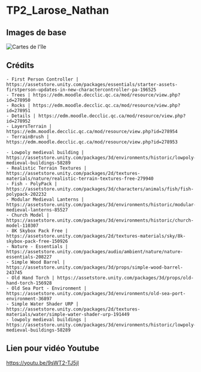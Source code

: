 # TP2_Larose_Nathan
## Images de base

![Cartes de l'île](../TP2_Larose_Nathan/Assets/carte.png)


## Crédits
    - First Person Controller | https://assetstore.unity.com/packages/essentials/starter-assets-firstperson-updates-in-new-charactercontroller-pa-196525
    - Trees | https://edm.moodle.decclic.qc.ca/mod/resource/view.php?id=278950
    - Rocks | https://edm.moodle.decclic.qc.ca/mod/resource/view.php?id=278951
    - Details | https://edm.moodle.decclic.qc.ca/mod/resource/view.php?id=278952
    - LayersTerrain | https://edm.moodle.decclic.qc.ca/mod/resource/view.php?id=278954
    - TerrainBrush | https://edm.moodle.decclic.qc.ca/mod/resource/view.php?id=278953

    - Lowpoly medieval building | https://assetstore.unity.com/packages/3d/environments/historic/lowpoly-medieval-buildings-58289
    - Realistic Terrain Textures | https://assetstore.unity.com/packages/2d/textures-materials/nature/realistic-terrain-textures-free-279940
    - Fish - PolyPack | https://assetstore.unity.com/packages/3d/characters/animals/fish/fish-polypack-202232
    - Modular Medieval Lanterns | https://assetstore.unity.com/packages/3d/environments/historic/modular-medieval-lanterns-85527
    - Church Model | https://assetstore.unity.com/packages/3d/environments/historic/church-model-110307
    - 8K Skybox Pack Free | https://assetstore.unity.com/packages/2d/textures-materials/sky/8k-skybox-pack-free-150926
    - Nature - Essentials | https://assetstore.unity.com/packages/audio/ambient/nature/nature-essentials-208227
    - Simple Wood Barrel | https://assetstore.unity.com/packages/3d/props/simple-wood-barrel-243745
    - Old Hand Torch | https://assetstore.unity.com/packages/3d/props/old-hand-torch-156928
    - Old Sea Port - Environment | https://assetstore.unity.com/packages/3d/environments/old-sea-port-environment-36897
    - Simple Water Shader URP | https://assetstore.unity.com/packages/2d/textures-materials/water/simple-water-shader-urp-191449
    - lowpoly medieval buildings | https://assetstore.unity.com/packages/3d/environments/historic/lowpoly-medieval-buildings-58289



## Lien pour vidéo Youtube
https://youtu.be/9sWT2-TJ5jI